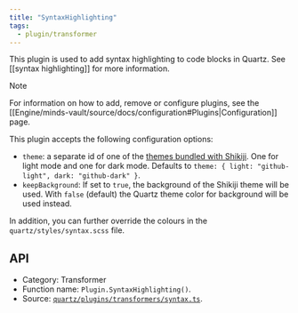 ```yaml
---
title: "SyntaxHighlighting"
tags:
  - plugin/transformer
---
```


This plugin is used to add syntax highlighting to code blocks in Quartz. See [[syntax highlighting]] for more information.

> [!note]
> For information on how to add, remove or configure plugins, see the [[Engine/minds-vault/source/docs/configuration#Plugins|Configuration]] page.

This plugin accepts the following configuration options:

- `theme`: a separate id of one of the [themes bundled with Shikiji](https://shikiji.netlify.app/themes). One for light mode and one for dark mode. Defaults to `theme: { light: "github-light", dark: "github-dark" }`.
- `keepBackground`: If set to `true`, the background of the Shikiji theme will be used. With `false` (default) the Quartz theme color for background will be used instead.

In addition, you can further override the colours in the `quartz/styles/syntax.scss` file.

## API

- Category: Transformer
- Function name: `Plugin.SyntaxHighlighting()`.
- Source: [`quartz/plugins/transformers/syntax.ts`](https://github.com/jackyzha0/quartz/blob/v4/quartz/plugins/transformers/syntax.ts).
